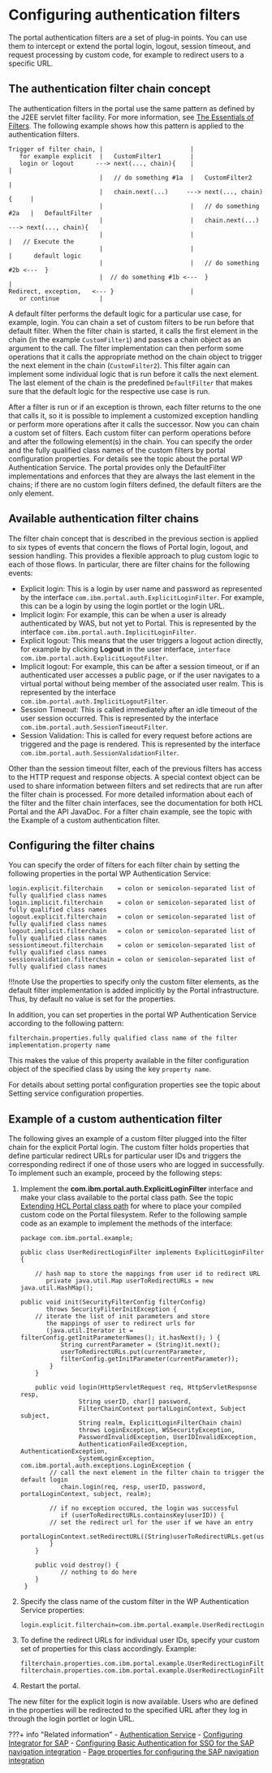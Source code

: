 # Configuring authentication filters

The portal authentication filters are a set of plug-in points. You can use them to intercept or extend the portal login, logout, session timeout, and request processing by custom code, for example to redirect users to a specific URL.

## The authentication filter chain concept

The authentication filters in the portal use the same pattern as defined by the J2EE servlet filter facility. For more information, see [The Essentials of Filters](http://www.oracle.com/technetwork/java/filters-137243.html). The following example shows how this pattern is applied to the authentication filters.

```
Trigger of filter chain, |                        |
   for example explicit  |   CustomFilter1        |
   login or logout      ---> next(..., chain){    |                         |
                         |   // do something #1a  |   CustomFilter2         |
                         |   chain.next(...)     ---> next(..., chain){     |
                         |                        |   // do something #2a   |   DefaultFilter
                         |                        |   chain.next(...)      ---> next(..., chain){
                         |                        |                         |   // Execute the
                         |                        |                         |      default logic
                         |                        |   // do something #2b <---  }
                         |  // do something #1b <---  }                     |  
Redirect, exception,   <--- }                     |  
   or continue           | 
```

A default filter performs the default logic for a particular use case, for example, login. You can chain a set of custom filters to be run before that default filter. When the filter chain is started, it calls the first element in the chain (in the example `CustomFilter1`) and passes a chain object as an argument to the call. The filter implementation can then perform some operations that it calls the appropriate method on the chain object to trigger the next element in the chain (`CustomFilter2`). This filter again can implement some individual logic that is run before it calls the next element. The last element of the chain is the predefined `DefaultFilter` that makes sure that the default logic for the respective use case is run.

After a filter is run or if an exception is thrown, each filter returns to the one that calls it, so it is possible to implement a customized exception handling or perform more operations after it calls the successor. Now you can chain a custom set of filters. Each custom filter can perform operations before and after the following element(s) in the chain. You can specify the order and the fully qualified class names of the custom filters by portal configuration properties. For details see the topic about the portal WP Authentication Service. The portal provides only the DefaultFilter implementations and enforces that they are always the last element in the chains; if there are no custom login filters defined, the default filters are the only element.

## Available authentication filter chains

The filter chain concept that is described in the previous section is applied to six types of events that concern the flows of Portal login, logout, and session handling. This provides a flexible approach to plug custom logic to each of those flows. In particular, there are filter chains for the following events:

-   Explicit login: This is a login by user name and password as represented by the interface `com.ibm.portal.auth.ExplicitLoginFilter`. For example, this can be a login by using the login portlet or the login URL.
-   Implicit login: For example, this can be when a user is already authenticated by WAS, but not yet to Portal. This is represented by the interface `com.ibm.portal.auth.ImplicitLoginFilter`.
-   Explicit logout: This means that the user triggers a logout action directly, for example by clicking **Logout** in the user interface, `interface com.ibm.portal.auth.ExplicitLogoutFilter`.
-   Implicit logout: For example, this can be after a session timeout, or if an authenticated user accesses a public page, or if the user navigates to a virtual portal without being member of the associated user realm. This is represented by the interface `com.ibm.portal.auth.ImplicitLogoutFilter`.
-   Session Timeout: This is called immediately after an idle timeout of the user session occurred. This is represented by the interface `com.ibm.portal.auth.SessionTimeoutFilter`.
-   Session Validation: This is called for every request before actions are triggered and the page is rendered. This is represented by the interface `com.ibm.portal.auth.SessionValidationFilter`.

Other than the session timeout filter, each of the previous filters has access to the HTTP request and response objects. A special context object can be used to share information between filters and set redirects that are run after the filter chain is processed. For more detailed information about each of the filter and the filter chain interfaces, see the documentation for both HCL Portal and the API JavaDoc. For a filter chain example, see the topic with the Example of a custom authentication filter.

## Configuring the filter chains

You can specify the order of filters for each filter chain by setting the following properties in the portal WP Authentication Service:

```
login.explicit.filterchain    = colon or semicolon-separated list of fully qualified class names
login.implicit.filterchain    = colon or semicolon-separated list of fully qualified class names
logout.explicit.filterchain   = colon or semicolon-separated list of fully qualified class names
logout.implicit.filterchain   = colon or semicolon-separated list of fully qualified class names
sessiontimeout.filterchain    = colon or semicolon-separated list of fully qualified class names
sessionvalidation.filterchain = colon or semicolon-separated list of fully qualified class names

```

!!!note
      Use the properties to specify only the custom filter elements, as the default filter implementation is added implicitly by the Portal infrastructure. Thus, by default no value is set for the properties.

In addition, you can set properties in the portal WP Authentication Service according to the following pattern:

```
filterchain.properties.fully qualified class name of the filter implementation.property name
```

This makes the value of this property available in the filter configuration object of the specified class by using the key `property name`.

For details about setting portal configuration properties see the topic about Setting service configuration properties.

## Example of a custom authentication filter

The following gives an example of a custom filter plugged into the filter chain for the explicit Portal login. The custom filter holds properties that define particular redirect URLs for particular user IDs and triggers the corresponding redirect if one of those users who are logged in successfully. To implement such an example, proceed by the following steps:

1.  Implement the **com.ibm.portal.auth.ExplicitLoginFilter** interface and make your class available to the portal class path. See the topic [Extending HCL Portal class path](../dev/ext_wp_classpath.md) for where to place your compiled custom code on the Portal filesystem. Refer to the following sample code as an example to implement the methods of the interface:

    ```
    package com.ibm.portal.example;
    
    public class UserRedirectLoginFilter implements ExplicitLoginFilter {
    	
        // hash map to store the mappings from user id to redirect URL
           private java.util.Map userToRedirectURLs = new java.util.HashMap();
    
    public void init(SecurityFilterConfig filterConfig)
           throws SecurityFilterInitException {
        // iterate the list of init parameters and store 
           the mappings of user to redirect urls for 
           (java.util.Iterator it = filterConfig.getInitParameterNames(); it.hasNext(); ) {
               String currentParameter = (String)it.next();
               userToRedirectURLs.put(currentParameter, 
               filterConfig.getInitParameter(currentParameter));
            }
        }
    
        public void login(HttpServletRequest req, HttpServletResponse resp,
                    String userID, char[] password,
                    FilterChainContext portalLoginContext, Subject subject,
                    String realm, ExplicitLoginFilterChain chain)
                    throws LoginException, WSSecurityException,
                    PasswordInvalidException, UserIDInvalidException,
                    AuthenticationFailedException, AuthenticationException,
                    SystemLoginException, com.ibm.portal.auth.exceptions.LoginException {
            // call the next element in the filter chain to trigger the default login
               chain.login(req, resp, userID, password, portalLoginContext, subject, realm);
    		
            // if no exception occured, the login was successful
               if (userToRedirectURLs.containsKey(userID)) {
            // set the redirect url for the user if we have an entry
               portalLoginContext.setRedirectURL((String)userToRedirectURLs.get(userID));
            }
        }
    
        public void destroy() {
               // nothing to do here
        }
     }
    
    ```

2.  Specify the class name of the custom filter in the WP Authentication Service properties:

    ```
    login.explicit.filterchain=com.ibm.portal.example.UserRedirectLoginFilter
    ```

3.  To define the redirect URLs for individual user IDs, specify your custom set of properties for this class accordingly. Example:

    ```
    filterchain.properties.com.ibm.portal.example.UserRedirectLoginFilter.alice=/wps/myportal/pageA
    filterchain.properties.com.ibm.portal.example.UserRedirectLoginFilter.bob=/wps/myportal/pageB
    ```

4.  Restart the portal.

The new filter for the explicit login is now available. Users who are defined in the properties will be redirected to the specified URL after they log in through the login portlet or login URL.

???+ info "Related information" 
      -  [Authentication Service](../admin-system/srvcfgref_secy_auth.md)
      -  [Configuring Integrator for SAP](../admin-system/sap_int_cfg.md)
      -  [Configuring Basic Authentication for SSO for the SAP navigation integration](../admin-system/sap_int_cfg_basauth_sso_4nav.md)
      -  [Page properties for configuring the SAP navigation integration](../admin-system/sap_int_cfg_parms_4nav.md)

